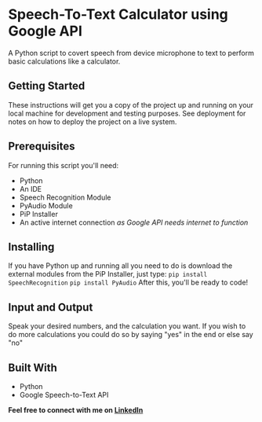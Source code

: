 # Speech-To-Text Calculator using Google API

A Python script to covert speech from device microphone to text to perform basic calculations
like a calculator.

## Getting Started

These instructions will get you a copy of the project up and running on your local machine for development and testing purposes. See deployment for notes on how to deploy the project on a live system.

## Prerequisites

For running this script you'll need:
* Python
* An IDE
* Speech Recognition Module
* PyAudio Module
* PiP Installer
* An active internet connection *as Google API needs internet to function*

## Installing

If you have Python up and running all you need to do is download the external modules from the PiP Installer, just type:
```pip install SpeechRecognition```
```pip install PyAudio```
After this, you'll be ready to code!

## Input and Output

Speak your desired numbers, and the calculation you want. If you wish to do more calculations you could do so by saying "yes" in the end or else say "no"

## Built With 

* Python
* Google Speech-to-Text API 

**Feel free to connect with me on [LinkedIn](https://www.linkedin.com/in/kg1510/)**
